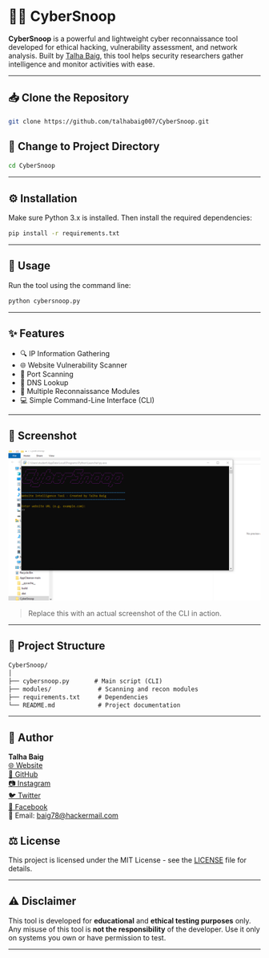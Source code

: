 # 🕵️‍♂️ CyberSnoop

**CyberSnoop** is a powerful and lightweight cyber reconnaissance tool developed for ethical hacking, vulnerability assessment, and network analysis. Built by [Talha Baig](https://github.com/talhabaig007), this tool helps security researchers gather intelligence and monitor activities with ease.

---

## 📥 Clone the Repository

```bash
git clone https://github.com/talhabaig007/CyberSnoop.git
```

## 📂 Change to Project Directory

```bash
cd CyberSnoop
```

---

## ⚙️ Installation

Make sure Python 3.x is installed. Then install the required dependencies:

```bash
pip install -r requirements.txt
```

---

## 🚀 Usage

Run the tool using the command line:

```bash
python cybersnoop.py
```

---

## ✨ Features

- 🔍 IP Information Gathering
- 🌐 Website Vulnerability Scanner
- 📡 Port Scanning
- 🧠 DNS Lookup
- 🧰 Multiple Reconnaissance Modules
- 💻 Simple Command-Line Interface (CLI)

---

## 📸 Screenshot

![CyberSnoop Screenshot](screenshot.png)

> Replace this with an actual screenshot of the CLI in action.

---

## 📌 Project Structure

```
CyberSnoop/
│
├── cybersnoop.py       # Main script (CLI)
├── modules/             # Scanning and recon modules
├── requirements.txt     # Dependencies
└── README.md            # Project documentation
```

---

## 🧠 Author

**Talha Baig**  
[🌐 Website](https://talhabaig.exploreeverything.blog/)  
[🐙 GitHub](https://github.com/talhabaig007)  
[📷 Instagram](https://www.instagram.com/talhabaig007/)  
[🐦 Twitter](https://www.twitter.com/talhabaig007/)  
[📘 Facebook](https://www.facebook.com/p/Talha-Baig-100063795712836/)  
📧 Email: baig78@hackermail.com

## ⚖️ License

This project is licensed under the MIT License - see the [LICENSE](LICENSE) file for details.

---

## ⚠️ Disclaimer

This tool is developed for **educational** and **ethical testing purposes** only. Any misuse of this tool is **not the responsibility** of the developer. Use it only on systems you own or have permission to test.

---
